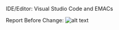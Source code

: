 IDE/Editor: Visual Studio Code and EMACs

Report Before Change:
![alt text](https://github.com/sglasher/Lasher-SeLina/issues/1#issue-693197944)
